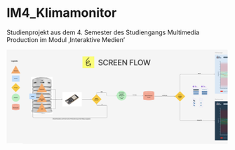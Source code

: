 # IM4_Klimamonitor
Studienprojekt aus dem 4. Semester des Studiengangs Multimedia Production im Modul ‚Interaktive Medien‘


![Alternativtext](img/Klimamonitor_Screenflow.png)
